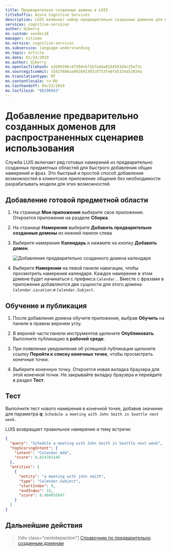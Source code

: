 ```yaml
---
title: Предварительно созданные домены в LUIS
titleSuffix: Azure Cognitive Services
description: LUIS включает набор предварительно созданных доменов для быстрого добавления общих разговорных сценариев.
services: cognitive-services
author: diberry
ms.custom: seodec18
manager: nitinme
ms.service: cognitive-services
ms.subservice: language-understanding
ms.topic: article
ms.date: 01/24/2019
ms.author: diberry
ms.openlocfilehash: e1b99396c4739dc6f1b7a4da0164553d4c25ef3c
ms.sourcegitcommit: 3102f886aa962842303c8753fe8fa5324a52834a
ms.translationtype: MT
ms.contentlocale: ru-RU
ms.lasthandoff: 04/23/2019
ms.locfileid: "60198943"
---
```

# <a name="add-prebuilt-domains-for-common-usage-scenarios"></a>Добавление предварительно созданных доменов для распространенных сценариев использования 

Служба LUIS включает ряд готовых намерений из предварительно созданных предметных областей для быстрого добавления общих намерений и фраз. Это быстрый и простой способ добавления возможностей в клиентское приложение общения без необходимости разрабатывать модели для этих возможностей. 

## <a name="add-a-prebuilt-domain"></a>Добавление готовой предметной области

1. На странице **Мои приложения** выберите свое приложение. Откроется приложение на разделе **Сборка**. 

1. На странице **Намерения** выберите **Добавить предварительно созданные домены** из нижней панели слева 

1. Выберите намерение **Календарь** и нажмите на кнопку **Добавить домен**.

    ![Добавление предварительно созданного домена календаря](./media/luis-prebuilt-domains/add-prebuilt-domain.png)

1. Выберите **Намерения** на левой панели навигации, чтобы просмотреть намерения календаря. Каждое намерение в этом домене будет начинаться с префикса `Calendar.`. Вместе с фразами в приложение добавляются две сущности для этого домена: `Calendar.Location` и `Calendar.Subject`. 

## <a name="train-and-publish"></a>Обучение и публикация

1. После добавления домена обучите приложение, выбрав **Обучить** на панели в правом верхнем углу. 

1. В верхней части панели инструментов щелкните **Опубликовать**. Выполните публикацию в **рабочей среде**. 

1. При появлении уведомления об успешной публикации щелкните ссылку **Перейти к списку конечных точек**, чтобы просмотреть конечные точки.

1. Выберите конечную точку. Откроется новая вкладка браузера для этой конечной точки. Не закрывайте вкладку браузера и перейдите в раздел **Тест**.

## <a name="test"></a>Тест

Выполните тест нового намерения в конечной точке, добавив значение для параметра **q**: `Schedule a meeting with John Smith in Seattle next week`.

LUIS возвращает правильное намерение и тему встречи:

```json
{
  "query": "Schedule a meeting with John Smith in Seattle next week",
  "topScoringIntent": {
    "intent": "Calendar.Add",
    "score": 0.824783146
  },
  "entities": [
    {
      "entity": "a meeting with john smith",
      "type": "Calendar.Subject",
      "startIndex": 9,
      "endIndex": 33,
      "score": 0.484055847
    }
  ]
}
```

## <a name="next-steps"></a>Дальнейшие действия
> [!div class="nextstepaction"]
> [Справочник по предварительно созданным доменам](./luis-reference-prebuilt-domains.md)
